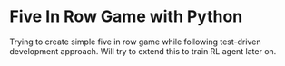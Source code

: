 # Five In Row Game with Python
Trying to create simple five in row game while following test-driven development approach.
Will try to extend this to train RL agent later on.

